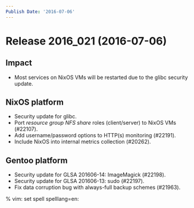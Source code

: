 ```yaml
---
Publish Date: '2016-07-06'
---
```


# Release 2016_021 (2016-07-06)

## Impact

- Most services on NixOS VMs will be restarted due to the glibc security update.

## NixOS platform

- Security update for glibc.
- Port *resource group NFS share* roles (client/server) to NixOS VMs (#22107).
- Add username/password options to HTTP(s) monitoring (#22191).
- Include NixOS into internal metrics collection (#20262).

## Gentoo platform

- Security update for GLSA 201606-14: ImageMagick (#22198).
- Security update for GLSA 201606-13: sudo (#22197).
- Fix data corruption bug with always-full backup schemes (#21963).

% vim: set spell spelllang=en:
